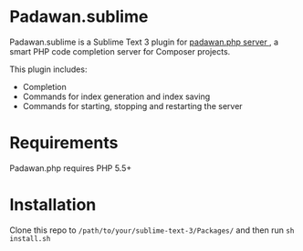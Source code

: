 Padawan.sublime
===============

Padawan.sublime is a Sublime Text 3 plugin for [padawan.php server
](https://github.com/mkusher/padawan.php), a smart PHP code
completion server for Composer projects.

This plugin includes:
- Completion
- Commands for index generation and index saving
- Commands for starting, stopping and restarting the server

# Requirements

Padawan.php requires PHP 5.5+

# Installation

Clone this repo to `/path/to/your/sublime-text-3/Packages/`
and then run `sh install.sh`
